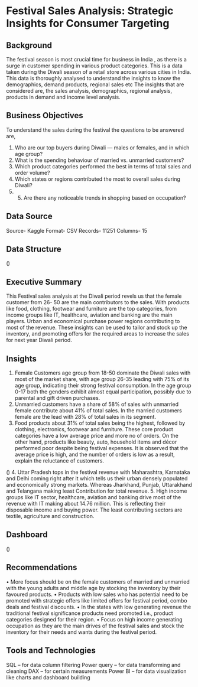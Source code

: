 # Festival Sales Analysis: Strategic Insights for Consumer Targeting
## Background
The festival season is most crucial time for business in India , as there is a surge in customer spending in various product categories. This is a data taken during the Diwali season of a retail store across various cities in India. This data is thoroughly analysed to understand the insights to know the demographics, demand products, regional sales etc
The insights that are considered are, the sales analysis, demographics, regional analysis, products in demand and income level analysis.
## Business Objectives 
To understand the sales during the festival the questions to be answered are,
1.	Who are our top buyers during Diwali — males or females, and in which age group?
2.	What is the spending behaviour of married vs. unmarried customers?
3.	Which product categories performed the best in terms of total sales and order volume?
4.	Which states or regions contributed the most to overall sales during Diwali?
5.	5. Are there any noticeable trends in shopping based on occupation?
## Data Source
Source- Kaggle 
Format- CSV
Records- 11251
Columns- 15
## Data Structure
()
## Executive Summary
This Festival sales analysis at the Diwali period revels us that the female customer from 26- 50 are the main contributors to the sales. With products like food, clothing, footwear and furniture are the top categories, from income groups like IT, healthcare, aviation and banking are the main players. Urban and economical purchase power regions contributing to most of the revenue. These insights can be used to tailor and stock up the inventory, and promoting offers for the required areas to increase the sales for next year Diwali period.
## Insights
1.	Female Customers age group from 18-50 dominate the Diwali sales with most of the market share, with age group 26-35 leading with 75% of its age group, indicating their strong  festival consumption. In the age group 0-17 both the genders exhibit almost equal participation, possibly due to parental and gift driven purchases. 
2.	Unmarried customers have a share of 58% of sales with unmarried female contribute about 41% of total sales. In the married customers female are the lead with 28% of total sales in its segment.
3.	Food products about 31% of total sales being the highest, followed by clothing, electronics, footwear and furniture. These core product categories have a low average price and more no of orders. On the other hand, products like beauty, auto, household items and décor performed poor despite being festival expenses. It is observed that the average price is high, and the number of orders is low as a result, explain the reluctance of customers.

()
4.	Uttar Pradesh tops in the festival revenue with Maharashtra, Karnataka and Delhi coming right after it which tells us their urban densely populated and economically strong markets. Whereas Jharkhand, Punjab, Uttarakhand and Telangana making least Contribution for total revenue.
5.	High income groups like IT sector, healthcare, aviation and banking drive most of the revenue with IT making about 14.76 million. This is reflecting their disposable income and buying power. The least contributing sectors are textile, agriculture and construction.
## Dashboard 
()
## Recommendations
•	More focus should be on the female customers of married and unmarried with the young adults and middle age by stocking the inventory by their favoured products.
•	Products with low sales who has potential need to be promoted with strategic offers like limited offers for festival period, combo deals and festival discounts.
•	In the states with low generating revenue the traditional festival significance products need promoted i.e., product categories designed for their region.
•	Focus on high income generating occupation as they are the main drives of the festival sales and stock the inventory for their needs and wants during the festival period.
## Tools and Technologies
SQL – for data column filtering 
Power query – for data transforming and cleaning 
DAX – for certain measurements 
Power BI – for data visualization like charts and dashboard building  

